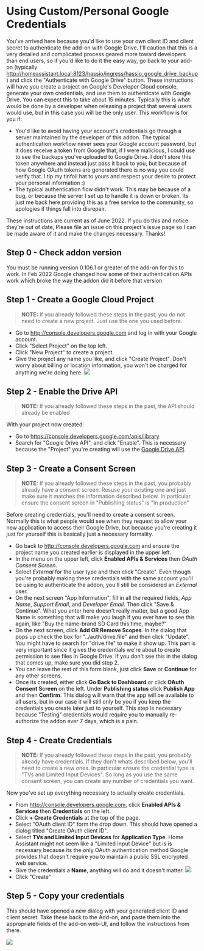 # Using Custom/Personal Google Credentials
You've arrived here because you'd like to use your own client ID and client secret to authenticate the add-on with Google Drive.  I'll caution that this is a very detailed and complicated process geared more toward developers than end users, so if you'd like to do it the easy way, go back to your add-on (typically http://homeassistant.local:8123/hassio/ingress/hassio_google_drive_backup) and click the "Authenticate with Google Drive" button.  These instructions will have you create a project on Google's Developer Cloud console, generate your own credentials, and use them to authenticate with Google Drive.  You can expect this to take about 15 minutes.  Typically this is what would be done by a developer when releasing a project that several users would use, but in this case you will be the only user.  This workflow is for you if:
* You'd like to avoid having your account's credentials go through a server maintained by the developer of this addon.  The typical authentication workflow never sees your Google account password, but it does receive a token from Google that, if I were malicious, I could use to see the backups you've uploaded to Google Drive.  I don't store this token anywhere and instead just pass it back to you, but because of how Google OAuth tokens are generated there is no way you could verify that.  I tip my tinfoil hat to yours and respect your desire to protect your personal information :)
* The typical authentication flow didn't work.  This may be because of a bug, or because the server I set up to handle it is down or broken.  Its just me back here providing this as a free service to the community, so apologies if things fall into disrepair.

These instructions are current as of June 2022.  If you do this and notice they're out of date, Please file an issue on this project's issue page so I can be made aware of it and make the changes necessary.  Thanks!

## Step 0 - Check addon version
You must be running version 0.106.1 or greater of the add-on for this to work.  In Feb 2022 Google changed how some of their authentication APIs work which broke the way the addon did it before that version
## Step 1 - Create a Google Cloud Project
>**NOTE:** If you already followed these steps in the past, you do not need to create a new project.  Just use the one you used before.
* Go to http://console.developers.google.com and log in with your Google account.
* Click "Select Project" on the top left.
* Click "New Project" to create a project.
* Give the project any name you like, and click "Create Project".  Don't worry about billing or location information, you won't be charged for anything we're doing here.
![](images/step1.png)

## Step 2 - Enable the Drive API

>**NOTE:** If you already followed these steps in the past, the API should already be enabled

With your project now created: 
* Go to https://console.developers.google.com/apis/library
* Search for "Google Drive API", and click "Enable".  This is necessary because the "Project" you're creating will use the [Google Drive API](https://developers.google.com/drive/api/v3/reference). 

## Step 3 - Create a Consent Screen
>**NOTE:** If you already followed these steps in the past, you probably already have a consent screen.  Resuse your existing one and just make sure it matches the information described below.  In particular ensure the consent screen in "Publishing status" is "In production"

Before creating credentials, you'll need to create a consent screen.  Normally this is what people would see when they request to allow your new application to access their Google Drive, but because you're creating it just for yourself this is basically just a necessary formality.
* Go back to http://console.developers.google.com and ensure the project name you created earlier is displayed in the upper left.
* In the menu on the upper left, click **Enabled APIs & Services** then *OAuth Consent Screen*.
* Select *External* for the user type and then click "Create".  Even though you're probably making these credentials with the same account you'll be using to authenticate the addon, you'll still be considered an *External* user.  
* On the next screen "App Information", fill in all the required fields, *App Name*, *Support Email*, and *Developer Email*.  Then click "Save & Continue".  What you enter here doesn't really matter, but a good App Name is something that will make you laugh if you ever have to see this again, like "Buy the name-brand SD Card this time, maybe?"
* On the next screen, click **Add OR Remove Scopes**.  In the dialog that pops up check the box for "../auth/drive.file" and then click "Update".  You might have to search for "drive.file" to make it show up.  This part is very important since it gives the credentials we're about to create permission to see files in Google Drive.  If you don't see this in the dialog that comes up, make sure you did step 2.
* You can leave the rest of this form blank, just click **Save**  or **Continue** for any other screens.
* Once its created, either click **Go Back to Dashboard** or click **OAuth Consent Screen** on the left.  Under **Publishing status** click **Publish App** and then **Confirm**.  This dialog will warn that the app will be available to all users, but in our case it will still only be you if you keep the credentials you create later just to yourself.  This step is necessary because "Testing" credentials would require you to manually re-authorize the addon ever 7 days, which is a pain.

## Step 4 - Create Credentials
>**NOTE:** If you already followed these steps in the past, you probably already have credentials.  If they don't whats described below, you'll need to create a new ones.  In particular ensure the credential type is "TVs and Limited Input Devices".  So long as you use the same consent screen, you can create any number of credentials you want.

Now you've set up everything necessary to actually create credentials.
* From http://console.developers.google.com, click **Enabled APIs & Services** then **Credentials** on the left.
* Click **+ Create Credentials** at the top of the page.
* Select "OAuth client ID" form the drop down.
This should have opened a dialog titled "Create OAuth client ID".
* Select **TVs and Limited Input Devices** for **Application Type**.  Home Assistant might not seem like a "Limited Input Device" but is is necessary because its the only OAuth authentication method Google provides that doesn't require you to maintain a public SSL encrypted web service. 
* Give the credentials a **Name**, anything will do and it doesn't matter.
![](images/step4.png)
* Click "Create"


## Step 5 - Copy your credentials
This should have opened a new dialog with your generated client ID and client secret.  Take these back to the Add-on, and paste them into the appropriate fields of the add-on web-UI, and follow the instructions from there.

![](images/step5.png)
